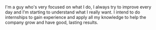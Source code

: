 I'm a guy who's very focused on what I do, I always try to improve every day and I'm starting to understand what I really want. I intend to do internships to gain experience and apply all my knowledge to help the company grow and have good, lasting results.

<!---
Levvyks/Levvyks is a ✨ special ✨ repository because its `README.md` (this file) appears on your GitHub profile.
You can click the Preview link to take a look at your changes.
--->

